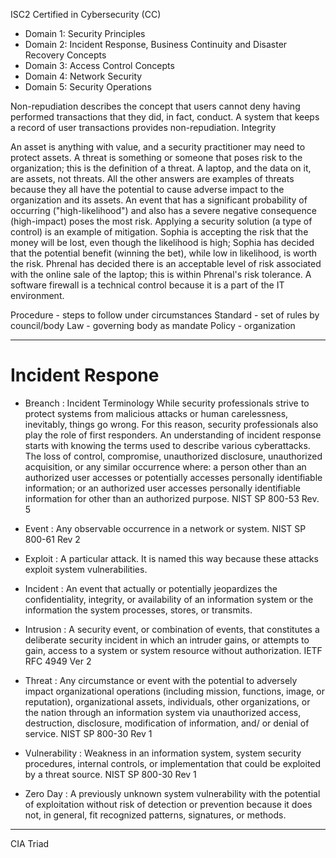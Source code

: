 ISC2 Certified in Cybersecurity (CC)

- Domain 1: Security Principles
- Domain 2: Incident Response, Business Continuity and Disaster Recovery Concepts
- Domain 3: Access Control Concepts
- Domain 4: Network Security
- Domain 5: Security Operations



Non-repudiation describes the concept that users cannot deny having performed transactions that they did, in fact, conduct. A system that keeps a record of user transactions provides non-repudiation.
Integrity

An asset is anything with value, and a security practitioner may need to protect assets.
A threat is something or someone that poses risk to the organization; this is the definition of a threat.
A laptop, and the data on it, are assets, not threats. All the other answers are examples of threats because they all have the potential to cause adverse impact to the organization and its assets.
An event that has a significant probability of occurring ("high-likelihood") and also has a severe negative consequence (high-impact) poses the most risk.
Applying a security solution (a type of control) is an example of mitigation.
Sophia is accepting the risk that the money will be lost, even though the likelihood is high; Sophia has decided that the potential benefit (winning the bet), while low in likelihood, is worth the risk.
Phrenal has decided there is an acceptable level of risk associated with the online sale of the laptop; this is within Phrenal's risk tolerance.
A software firewall is a technical control because it is a part of the IT environment.


Procedure - steps to follow under circumstances
Standard - set of rules by council/body
Law - governing body as mandate
Policy - organization


-------------------------------------

# Incident Respone

- Breanch : Incident Terminology While security professionals strive to protect systems from malicious attacks or human carelessness, inevitably, things go wrong. For this reason, security professionals also play the role of first responders. An understanding of incident response starts with knowing the terms used to describe various cyberattacks. The loss of control, compromise, unauthorized disclosure, unauthorized acquisition, or any similar occurrence where: a person other than an authorized user accesses or potentially accesses personally identifiable information; or an authorized user accesses personally identifiable information for other than an authorized purpose. NIST SP 800-53 Rev. 5

- Event : Any observable occurrence in a network or system. NIST SP 800-61 Rev 2

- Exploit : A particular attack. It is named this way because these attacks exploit system vulnerabilities.

- Incident : An event that actually or potentially jeopardizes the confidentiality, integrity, or availability of an information system or the information the system processes, stores, or transmits.

- Intrusion : A security event, or combination of events, that constitutes a deliberate security incident in which an intruder gains, or attempts to gain, access to a system or system resource without authorization. IETF RFC 4949 Ver 2

- Threat : Any circumstance or event with the potential to adversely impact organizational operations (including mission, functions, image, or reputation), organizational assets, individuals, other organizations, or the nation through an information system via unauthorized access, destruction, disclosure, modification of information, and/ or denial of service. NIST SP 800-30 Rev 1

- Vulnerability : Weakness in an information system, system security procedures, internal controls, or implementation that could be exploited by a threat source. NIST SP 800-30 Rev 1

- Zero Day : A previously unknown system vulnerability with the potential of exploitation without risk of detection or prevention because it does not, in general, fit recognized patterns, signatures, or methods.

--------------------------


CIA Triad


